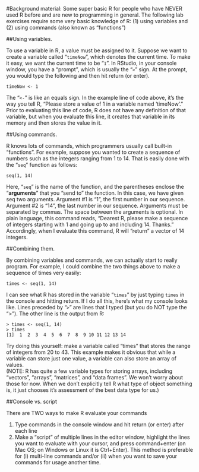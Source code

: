 #Background material: Some super basic R for people who have NEVER used R before and are new to programming in general.The following lab exercises require some very basic knowledge of R: (1) using variables and (2) using commands (also known as “functions”)##Using variables.  
To use a variable in R, a value must be assigned to it.  Suppose we want to create a variable called “`timeNow`”, which denotes the current time.  To make it easy, we want the current time to be “`1`”.  In RStudio, in your console window, you have a “prompt”, which is usually the “`>`” sign.  At the prompt, you would type the following and then hit return (or enter).	timeNow <- 1The “`<-`” is like an equals sign.  In the example line of code above, it’s the way you tell R, “Please store a value of 1 in a variable named ‘timeNow’.”  Prior to evaluating this line of code, R does not have any definition of that variable, but when you evaluate this line, it creates that variable in its memory and then stores the value in it.##Using commands.  
R knows lots of commands, which programmers usually call built-in “functions”.  For example, suppose you wanted to create a sequence of numbers such as the integers ranging from 1 to 14.  That is easily done with the “`seq`” function as follows:	seq(1, 14)Here, “`seq`” is the name of the function, and the parentheses enclose the “**arguments**” that you “send to” the function.   In this case, we have given seq two arguments.  Argument #1 is “1”, the first number in our sequence.  Argument #2 is “14”, the last number in our sequence.  Arguments must be separated by commas.  The space between the arguments is optional.  In plain language, this command reads, “Dearest R, please make a sequence of integers starting with 1 and going up to and including 14.  Thanks.”   Accordingly, when I evaluate this command, R will “return” a vector of 14 integers.  ##Combining them.  
By combining variables and commands, we can actually start to really program.  For example, I could combine the two things above to make a sequence of times very easily:	times <- seq(1, 14)I can see what R has stored in the variable “`times`” by just typing `times` in the console and hitting return.  If I do all this, here’s what my console looks like.  Lines preceded by “`>`” are lines that I typed (but you do NOT type the “>”).  The other line is the output from R:	> times <- seq(1, 14)	> times 	[1]  1  2  3  4  5  6  7  8  9 10 11 12 13 14Try doing this yourself:  make a variable called “times” that stores the range of integers from 20 to 43.  This example makes it obvious that while a variable can store just one value, a variable can also store an array of values.  (NOTE: R has quite a few variable types for storing arrays, including “vectors”, “arrays”, “matrices”, and “data frames”.  We won’t worry about those for now.  When we don’t explicitly tell R what type of object something is, it just chooses it’s assessment of the best data type for us.)##Console vs. script
There are TWO ways to make R evaluate your commands1.  Type commands in the console window and hit return (or enter) after each line2.  Make a “script” of multiple lines in the editor window, highlight the lines you want to evaluate with your cursor, and press command+enter (on Mac OS; on Windows or Linux it is Ctrl+Enter).  This method is preferable for (i) multi-line commands and/or (ii) when you want to save your commands for usage another time.  
